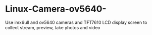 # Linux-Camera-ov5640-
Use imx6ull and ov5640 cameras and TFT7610 LCD display screen to collect stream, preview, take photos and video
